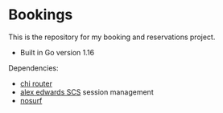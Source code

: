 # Bookings

This is the repository for my booking and reservations project.

- Built in Go version 1.16

Dependencies:

- [chi router](https://github.com/go-chi/chi)
- [alex edwards SCS](https://github.com/alexedwards/scs/v2) session management
- [nosurf](https://github.com/justinas/nosurf)
